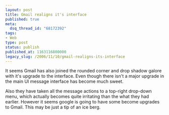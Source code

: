 ```yaml
---
layout: post
title: Gmail realigns it's interface
published: true
meta:
  dsq_thread_id: "68172392"
tags:
- Web
type: post
status: publish
published_at: 1163116800000
legacy_slug: /2006/11/10/gmail-realigns-its-interface
---
```


It seems Gmail has also joined the rounded corner and drop shadow galore with it's upgrade to the interface. Even though there isn't a major upgrade in the main UI message interface has become much sweet.

Also they have taken all the message actions to a top-right drop-down menu, which actually becomes quite irritating than the what they had earlier. However it seems google is going to have some become upgrades to Gmail. This may be just a tip of an ice berg.

